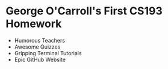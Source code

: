 # George O'Carroll's First CS193 Homework

- Humorous Teachers
- Awesome Quizzes
- Gripping Terminal Tutorials
- Epic GitHub Website
